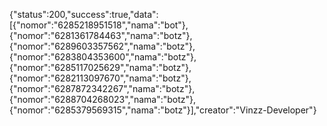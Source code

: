 {"status":200,"success":true,"data":[{"nomor":"6285218951518","nama":"bot"},{"nomor":"6281361784463","nama":"botz"},{"nomor":"6289603357562","nama":"botz"},{"nomor":"6283804353600","nama":"botz"},{"nomor":"6285117025629","nama":"botz"},{"nomor":"6282113097670","nama":"botz"},{"nomor":"6287872342267","nama":"botz"},{"nomor":"6288704268023","nama":"botz"},{"nomor":"6285379569315","nama":"botz"}],"creator":"Vinzz-Developer"}
